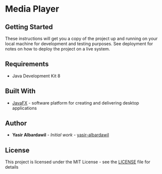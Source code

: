 # Media Player

## Getting Started

These instructions will get you a copy of the project up and running on your local machine for development and testing purposes. See deployment for notes on how to deploy the project on a live system.

## Requirements

* Java Development Kit 8

## Built With

* [JavaFX]() - software platform for creating and delivering desktop applications

## Author

* **Yasir Albardawil** - *Initial work* - [yasir-albardawil](https://github.com/yasir-albardawil)


## License

This project is licensed under the MIT License - see the [LICENSE](LICENSE) file for details


